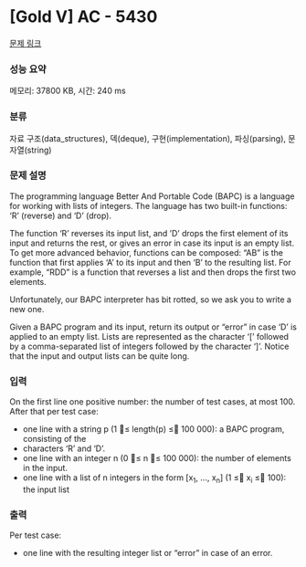 # [Gold V] AC - 5430 

[문제 링크](https://www.acmicpc.net/problem/5430) 

### 성능 요약

메모리: 37800 KB, 시간: 240 ms

### 분류

자료 구조(data_structures), 덱(deque), 구현(implementation), 파싱(parsing), 문자열(string)

### 문제 설명

<p>The programming language Better And Portable Code (BAPC) is a language for working with lists of integers. The language has two built-in functions: ‘R’ (reverse) and ‘D’ (drop).</p>

<p>The function ‘R’ reverses its input list, and ’D’ drops the first element of its input and returns the rest, or gives an error in case its input is an empty list. To get more advanced behavior, functions can be composed: “AB” is the function that first applies ‘A’ to its input and then ‘B’ to the resulting list. For example, “RDD” is a function that reverses a list and then drops the first two elements.</p>

<p>Unfortunately, our BAPC interpreter has bit rotted, so we ask you to write a new one.</p>

<p>Given a BAPC program and its input, return its output or “error” in case ‘D’ is applied to an empty list. Lists are represented as the character ‘[’ followed by a comma-separated list of integers followed by the character ‘]’. Notice that the input and output lists can be quite long.</p>

### 입력 

 <p>On the first line one positive number: the number of test cases, at most 100. After that per test case:</p>

<ul>
	<li>one line with a string p (1 ≤ length(p) ≤ 100 000): a BAPC program, consisting of the</li>
	<li>characters ‘R’ and ‘D’.</li>
	<li>one line with an integer n (0 ≤ n ≤ 100 000): the number of elements in the input.</li>
	<li>one line with a list of n integers in the form [x<sub>1</sub>, ..., x<sub>n</sub>] (1 ≤ x<sub>i</sub> ≤ 100): the input list</li>
</ul>

### 출력 

 <p>Per test case:</p>

<ul>
	<li>one line with the resulting integer list or “error” in case of an error.</li>
</ul>

